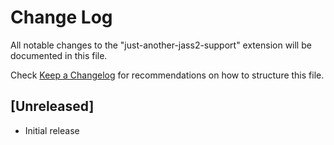 # Change Log

All notable changes to the "just-another-jass2-support" extension will be documented in this file.

Check [Keep a Changelog](http://keepachangelog.com/) for recommendations on how to structure this file.

## [Unreleased]

- Initial release